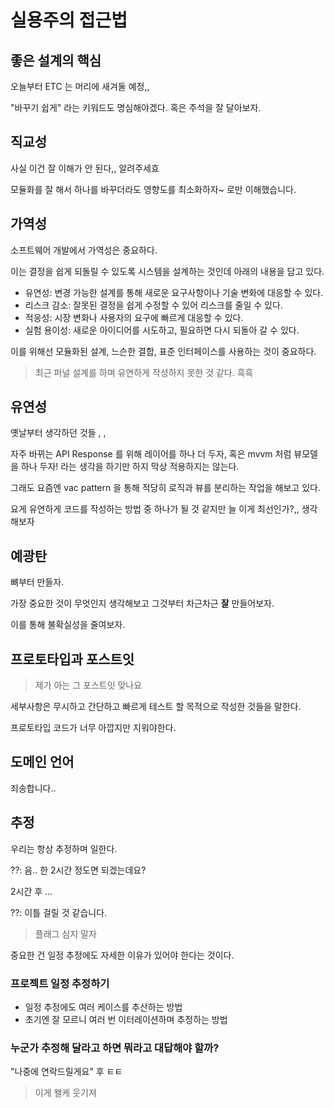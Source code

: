 # 실용주의 접근법

## 좋은 설계의 핵심

오늘부터 ETC 는 머리에 새겨둘 예정,,

"바꾸기 쉽게" 라는 키워드도 명심해야겠다.
혹은 주석을 잘 달아보자.

## 직교성

사실 이건 잘 이해가 안 된다,, 알려주세효

모듈화를 잘 해서 하나를 바꾸더라도 영향도를 최소화하자~ 로만 이해했습니다.

## 가역성

소프트웨어 개발에서 가역성은 중요하다.

이는 결정을 쉽게 되돌릴 수 있도록 시스템을 설계하는 것인데 아래의 내용을 담고 있다.

- 유연성: 변경 가능한 설계를 통해 새로운 요구사항이나 기술 변화에 대응할 수 있다.
- 리스크 감소: 잘못된 결정을 쉽게 수정할 수 있어 리스크를 줄일 수 있다.
- 적응성: 시장 변화나 사용자의 요구에 빠르게 대응할 수 있다.
- 실험 용이성: 새로운 아이디어를 시도하고, 필요하면 다시 되돌아 갈 수 있다.

이를 위해선 모듈화된 설계, 느슨한 결합, 표준 인터페이스를 사용하는 것이 중요하다.

> 최근 퍼널 설계를 하며 유연하게 작성하지 못한 것 같다. 흑흑

## 유연성

옛날부터 생각하던 것들 , ,

자주 바뀌는 API Response 를 위해 레이어를 하나 더 두자, 혹은 mvvm 처럼 뷰모델을 하나 두자! 라는 생각을 하기만 하지 막상 적용하지는 않는다.

그래도 요즘엔 vac pattern 을 통해 적당히 로직과 뷰를 분리하는 작업을 해보고 있다.

요게 유연하게 코드를 작성하는 방법 중 하나가 될 것 같지만 늘 이게 최선인가?,, 생각해보자

## 예광탄

뼈부터 만들자.

가장 중요한 것이 무엇인지 생각해보고 그것부터 차근차근 **잘** 만들어보자.

이를 통해 불확실성을 줄여보자.

## 프로토타입과 포스트잇

> 제가 아는 그 포스트잇 맞나요

세부사항은 무시하고 간단하고 빠르게 테스트 할 목적으로 작성한 것들을 말한다.

프로토타입 코드가 너무 아깝지만 지워야한다.

## 도메인 언어

죄송합니다..

## 추정

우리는 항상 추정하며 일한다.

??: 음.. 한 2시간 정도면 되겠는데요?

2시간 후 ...

??: 이틀 걸릴 것 같습니다.

> 플래그 심지 말자

중요한 건 일정 추정에도 자세한 이유가 있어야 한다는 것이다.

### 프로젝트 일정 추정하기

- 일정 추정에도 여러 케이스를 추산하는 방법
- 초기엔 잘 모르니 여러 번 이터레이션하며 추정하는 방법

### 누군가 추정해 달라고 하면 뭐라고 대답해야 할까?

"나중에 연락드릴게요" 후 ㅌㅌ

> 이게 왤케 웃기져
